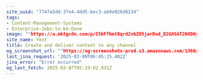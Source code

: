 ```yaml
---
site_uuid: "7747a5dd-37e4-4dd5-bec3-ab9e026d0234"
tags:
- Content-Management-Systems
- Enterprise-Jobs-to-be-Done
image: ""https://a.mktgcdn.com/p/I5kFfbmt0qrd2xbZ85jarDud_D2GASAT2NXD6yfZOLg/1920x1081.jpg""
site_name: Yext
title: Create and deliver content to any channel
og_screenshot_url: ""https://og-screenshots-prod.s3.amazonaws.com/1366x768/80/false/3dd896f836911298ed0f92afad87b983dece2bd8245a1dc85fa37ecda5a2d25b.jpeg""
last_jina_request: '2025-03-09T06:45:15.402Z'
jina_error: "Error occurred"
og_last_fetch: 2025-03-07T05:19:02.931Z
---
```


